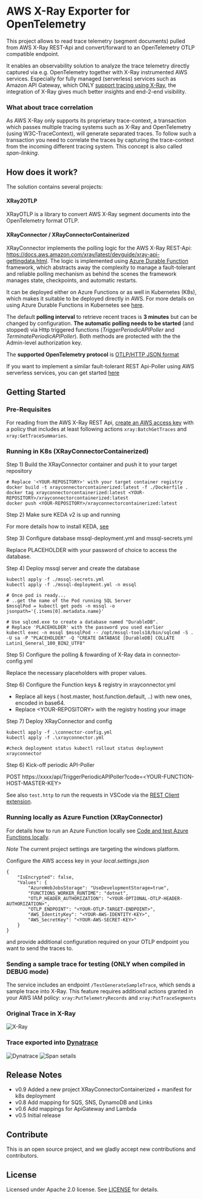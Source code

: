 # AWS X-Ray Exporter for OpenTelemetry

This project allows to read trace telemetry (segment documents) pulled from AWS X-Ray REST-Api and convert/forward to an OpenTelemetry OTLP compatible endpoint. 

It enables an observability solution to analyze the trace telemetry directly captured via e.g. OpenTelemetry together with X-Ray instrumented AWS services. Especially for fully managed (serverless) services such as Amazon API Gateway, which ONLY [support tracing using X-Ray](https://docs.aws.amazon.com/apigateway/latest/developerguide/apigateway-enabling-xray.html), the integration of X-Ray gives much better insights and end-2-end visibility. 

### What about trace correlation 
As AWS X-Ray only supports its proprietary trace-context, a transaction which passes multiple tracing systems such as X-Ray and OpenTelemetry (using W3C-TraceContext), will generate separated traces. To follow such a transaction you need to correlate the traces by capturing the trace-context from the incoming different tracing system. This concept is also called *span-linking*. 

## How does it work?

The solution contains several projects: 

#### XRay2OTLP
XRayOTLP is a library to convert AWS X-Ray segment documents into the OpenTelemetry format OTLP. 

#### XRayConnector / XRayConnectorContainerized
XRayConnector implements the polling logic for the AWS X-Ray REST-Api: https://docs.aws.amazon.com/xray/latest/devguide/xray-api-gettingdata.html. The logic is implemented using [Azure Durable Function](https://learn.microsoft.com/en-us/azure/azure-functions/durable/durable-functions-overview?tabs=in-process%2Cv3-model%2Cv1-model&pivots=csharp) framework, which abstracts away the complexity to manage a fault-tolerant and reliable polling mechanism as behind the scenes the framework manages state, checkpoints, and automatic restarts. 

It can be deployed either on Azure Functions or as well in Kubernetes (K8s), which makes it suitable to be deployed directly in AWS. For more details on using Azure Durable Functions in Kubernetes see [here](https://microsoft.github.io/durabletask-mssql/#/kubernetes). 

The default **polling interval** to retrieve recent traces is **3 minutes** but can be changed by configuration. 
**The automatic polling needs to be started** (and stopped) via Http triggered functions (*TriggerPeriodicAPIPoller* and *TerminatePeriodicAPIPoller*). Both methods are protected with the the Admin-level authorization key.

The **supported OpenTelemetry protocol** is [OTLP/HTTP JSON format](https://opentelemetry.io/docs/reference/specification/protocol/otlp/#otlphttp)

If you want to implement a similar fault-tolerant REST Api-Poller using AWS serverless services, you can get started [here](https://github.com/aws-samples/sam-api-poller)

## Getting Started

### Pre-Requisites
For reading from the AWS X-Ray REST Api, [create an AWS access key](https://docs.aws.amazon.com/powershell/latest/userguide/pstools-appendix-sign-up.html) with a policy that includes at least following actions ```xray:BatchGetTraces``` and ```xray:GetTraceSummaries```.

### Running in K8s (XRayConnectorContainerized)
Step 1) Build the XRayConnector container and push it to your target repository
```
# Replace '<YOUR-REPOSITORY>' with your target container registry
docker build -t xrayconnectorcontainerized:latest -f ./Dockerfile .
docker tag xrayconnectorcontainerized:latest <YOUR-REPOSITORY>/xrayconnectorcontainerized:latest
docker push <YOUR-REPOSITORY>/xrayconnectorcontainerized:latest
```
Step 2) Make sure KEDA v2 is up and running

For more details how to install KEDA, [see](https://keda.sh/docs/2.15/deploy/)


Step 3) Configure database mssql-deployment.yml and mssql-secrets.yml

Replace PLACEHOLDER with your password of choice to access the database.

Step 4) Deploy mssql server and create the database
```
kubectl apply -f ./mssql-secrets.yml
kubectl apply -f ./mssql-deployment.yml -n mssql

# Once pod is ready...
# ..get the name of the Pod running SQL Server
$mssqlPod = kubectl get pods -n mssql -o jsonpath='{.items[0].metadata.name}'

# Use sqlcmd.exe to create a database named "DurableDB". 
# Replace 'PLACEHOLDER' with the password you used earlier
kubectl exec -n mssql $mssqlPod -- /opt/mssql-tools18/bin/sqlcmd -S . -U sa -P "PLACEHOLDER" -Q "CREATE DATABASE [DurableDB] COLLATE Latin1_General_100_BIN2_UTF8"
```

Step 5) Configure the polling & fowarding of X-Ray data in connector-config.yml

Replace the necessary placeholders with proper values. 

Step 6) Configure the Function keys & registry in xrayconnector.yml

* Replace all keys ( host.master, host.function.default, ..) with new ones, encoded in base64. 
* Replace &lt;YOUR-REPOSITORY&gt; with the registry hosting your image

Step 7) Deploy XRayConnector and config
```
kubectl apply -f .\connector-config.yml
kubectl apply -f .\xrayconnector.yml

#check deployment status kubectl rollout status deployment xrayconnector
```

Step 6) Kick-off periodic API-Poller 

POST https://xxxx/api/TriggerPeriodicAPIPoller?code=&lt;YOUR-FUNCTION-HOST-MASTER-KEY&gt;

See also ```test.http``` to run the requests in VSCode via the [REST Client extension](https://marketplace.visualstudio.com/items?itemName=humao.rest-client).


### Running locally as Azure Function (XRayConnector)
For details how to run an Azure Function locally see [Code and test Azure Functions locally](https://learn.microsoft.com/en-us/azure/azure-functions/functions-develop-local).

*Note* The current project settings are targeting the windows platform. 

Configure the AWS access key in your *local.settings.json* 
```
{
    "IsEncrypted": false,
    "Values": {
        "AzureWebJobsStorage": "UseDevelopmentStorage=true",
        "FUNCTIONS_WORKER_RUNTIME": "dotnet",
        "OTLP_HEADER_AUTHORIZATION": "<YOUR-OPTIONAL-OTLP-HEADER-AUTHORIZATION>",
        "OTLP_ENDPOINT": "<YOUR-OTLP-TARGET-ENDPOINT>",
        "AWS_IdentityKey": "<YOUR-AWS-IDENTITY-KEY>",
        "AWS_SecretKey": "<YOUR-AWS-SECRET-KEY>"
    }
}

```
and provide additional configuration required on your OTLP endpoint you want to send the traces to.

### Sending a sample trace for testing (ONLY when compiled in DEBUG mode)
The service includes an endpoint ```/TestGenerateSampleTrace```, which sends a sample trace into X-Ray. This feature requires additional actions granted in your AWS IAM policy: ```xray:PutTelemetryRecords``` and ```xray:PutTraceSegments```

### Original Trace in X-Ray
![X-Ray](images/x-ray.png)

### Trace exported into [Dynatrace](http://www.dynatrace.com)
![Dynatrace](images/dynatrace-1.png)
![Span setails](images/dynatrace-2.png)

## Release Notes
* v0.9 Added a new project XRayConnectorContainerized +  manifest for k8s deployment
* v0.8 Add mapping for SQS, SNS, DynamoDB and Links
* v0.6 Add mappings for ApiGateway and Lambda
* v0.5 Initial release 

## Contribute
This is an open source project, and we gladly accept new contributions and contributors.  

## License
Licensed under Apache 2.0 license. See [LICENSE](LICENSE) for details.

